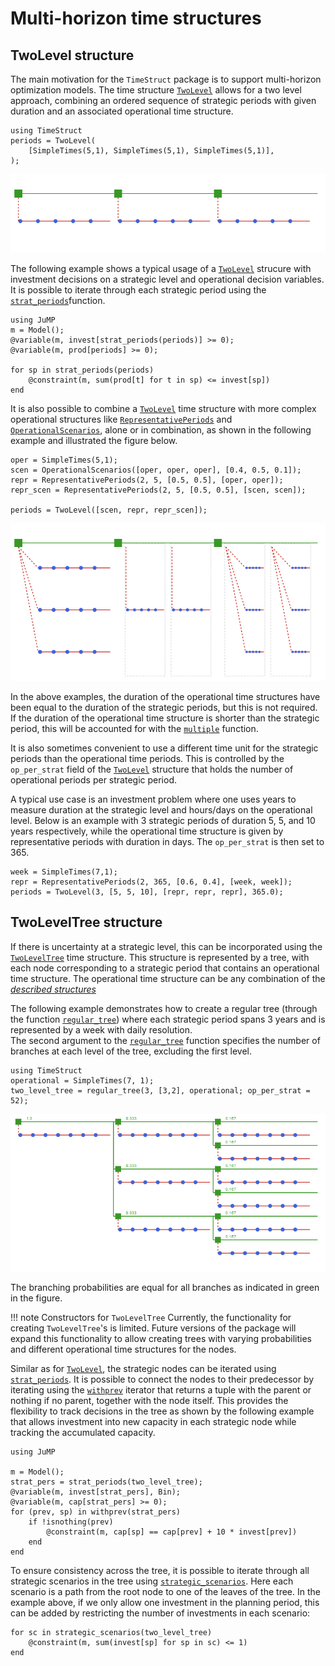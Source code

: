 # Multi-horizon time structures

## TwoLevel structure

The main motivation for the `TimeStruct` package is to support
multi-horizon optimization models. The time structure [`TwoLevel`](@ref) allows for a two level
approach, combining an ordered sequence of strategic periods with given duration and an associated operational time structure.

```@repl ts
using TimeStruct
periods = TwoLevel(
    [SimpleTimes(5,1), SimpleTimes(5,1), SimpleTimes(5,1)],
);
```

![Illustration of TwoLevel](./../figures/twolevel.png)

The following example shows a typical usage of a [`TwoLevel`](@ref) strucure with investment
decisions on a strategic level and operational decision variables. It is possible to iterate
through each strategic period using the [`strat_periods`](@ref)function.

```@repl ts
using JuMP
m = Model();
@variable(m, invest[strat_periods(periods)] >= 0);
@variable(m, prod[periods] >= 0);

for sp in strat_periods(periods)
    @constraint(m, sum(prod[t] for t in sp) <= invest[sp])
end
```

It is also possible to combine a [`TwoLevel`](@ref) time structure with more complex
operational structures like [`RepresentativePeriods`](@ref) and [`OperationalScenarios`](@ref),
alone or in combination, as shown in the following example and illustrated the figure below.

```@repl ts
oper = SimpleTimes(5,1);
scen = OperationalScenarios([oper, oper, oper], [0.4, 0.5, 0.1]);
repr = RepresentativePeriods(2, 5, [0.5, 0.5], [oper, oper]);
repr_scen = RepresentativePeriods(2, 5, [0.5, 0.5], [scen, scen]);

periods = TwoLevel([scen, repr, repr_scen]);
```

![Complex TwoLevel](./../figures/two_complex.png)

In the above examples, the duration of the operational time structures have
been equal to the duration of the strategic periods, but this is not required.
If the duration of the operational time structure is shorter than the strategic
period, this will be accounted for with the [`multiple`](@ref) function.

It is also sometimes convenient to use a different time unit for
the strategic periods than the operational time periods. This is
controlled by the `op_per_strat` field of the [`TwoLevel`](@ref) structure
that holds the number of operational periods per strategic period.

A typical use case is an investment problem where one uses years
to measure duration at the strategic level and hours/days on the operational level.
Below is an example with 3 strategic periods of duration 5, 5, and 10 years
respectively, while the operational time structure is given by
representative periods with duration in days. The `op_per_strat` is then set to 365.

```@repl ts
week = SimpleTimes(7,1);
repr = RepresentativePeriods(2, 365, [0.6, 0.4], [week, week]);
periods = TwoLevel(3, [5, 5, 10], [repr, repr, repr], 365.0);
```

## TwoLevelTree structure

If there is uncertainty at a strategic level, this can be incorporated using the [`TwoLevelTree`](@ref) 
time structure. This structure is represented by a tree, with each node corresponding to a strategic period that contains an operational time structure.
The operational time structure can be any combination of the *[described structures](https://sintefore.github.io/TimeStruct.jl/stable/manual/basic/#Operational-time-structures)*

The following example demonstrates how to create a regular tree  (through the function [`regular_tree`](@ref)) 
where each strategic period spans 3 years and is represented by a week with daily resolution.  
The second  argument to the [`regular_tree`](@ref) function specifies the number 
of branches at each level of the tree, excluding the first level.
```@repl ts
using TimeStruct
operational = SimpleTimes(7, 1);
two_level_tree = regular_tree(3, [3,2], operational; op_per_strat = 52);
```

![Illustration of TwoLevelTree](./../figures/two_level_tree.png)

The branching probabilities are equal for all branches as indicated in green in the figure.

!!! note Constructors for `TwoLevelTree`
    Currently, the functionality for creating  `TwoLevelTree`'s is limited. Future versions of the package 
    will expand this functionality to allow creating trees with varying probabilities and different operational 
    time structures for the nodes.


Similar as for [`TwoLevel`](@ref), the strategic nodes can be iterated using [`strat_periods`](@ref). It is possible to connect the nodes to their predecessor by
iterating using the [`withprev`](@ref) iterator that returns a tuple with the parent or nothing if no parent, together with the node itself. This provides
the flexibility to track decisions in the tree as shown by the following example that allows investment into new capacity in each strategic node
while tracking the accumulated capacity.  
```@repl ts
using JuMP

m = Model();
strat_pers = strat_periods(two_level_tree);
@variable(m, invest[strat_pers], Bin);
@variable(m, cap[strat_pers] >= 0);
for (prev, sp) in withprev(strat_pers)
    if !isnothing(prev)
        @constraint(m, cap[sp] == cap[prev] + 10 * invest[prev])
    end
end
```
To ensure consistency across the tree, it is possible to iterate through all strategic scenarios
in the tree using [`strategic_scenarios`](@ref). Here each scenario is a path from the root node
to one of the leaves of the tree. In the example above, if we only allow one investment in the 
planning period, this can be added by restricting the number of investments in each scenario: 
```@repl ts
for sc in strategic_scenarios(two_level_tree)
    @constraint(m, sum(invest[sp] for sp in sc) <= 1)
end
```



